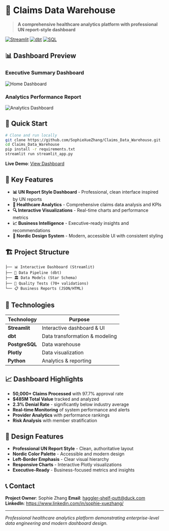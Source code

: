 # 🏥 Claims Data Warehouse

> **A comprehensive healthcare analytics platform with professional UN report-style dashboard**

[![Streamlit](https://img.shields.io/badge/Streamlit-Live%20Demo-FF4B4B.svg)](https://claims-data-warehouse.streamlit.app)
[![dbt](https://img.shields.io/badge/dbt-1.6+-orange.svg)](https://www.getdbt.com/)
[![SQL](https://img.shields.io/badge/SQL-PostgreSQL-blue.svg)](https://www.postgresql.org/)

## 📊 Dashboard Preview

### Executive Summary Dashboard
![Home Dashboard](https://github.com/SophieXueZhang/Claims_Data_Warehouse/raw/main/docs/screenshots/home-dashboard.png)

### Analytics Performance Report
![Analytics Dashboard](https://github.com/SophieXueZhang/Claims_Data_Warehouse/raw/main/docs/screenshots/analytics-dashboard.png)

## 🚀 Quick Start

```bash
# Clone and run locally
git clone https://github.com/SophieXueZhang/Claims_Data_Warehouse.git
cd Claims_Data_Warehouse
pip install -r requirements.txt
streamlit run streamlit_app.py
```

**Live Demo**: [View Dashboard](https://claims-data-warehouse.streamlit.app)

## 🎯 Key Features

- **📊 UN Report Style Dashboard** - Professional, clean interface inspired by UN reports
- **🏥 Healthcare Analytics** - Comprehensive claims data analysis and KPIs
- **🔍 Interactive Visualizations** - Real-time charts and performance metrics
- **📈 Business Intelligence** - Executive-ready insights and recommendations
- **🎨 Nordic Design System** - Modern, accessible UI with consistent styling

## 🏗️ Project Structure

```
├── 📊 Interactive Dashboard (Streamlit)
├── 🔧 Data Pipeline (dbt)
├── 🏛️ Data Models (Star Schema)
├── 🧪 Quality Tests (70+ validations)
└── 📋 Business Reports (JSON/HTML)
```

## 🔧 Technologies

| Technology | Purpose |
|------------|---------|
| **Streamlit** | Interactive dashboard & UI |
| **dbt** | Data transformation & modeling |
| **PostgreSQL** | Data warehouse |
| **Plotly** | Data visualization |
| **Python** | Analytics & reporting |

## 📈 Dashboard Highlights

- **50,000+ Claims Processed** with 97.7% approval rate
- **$485M Total Value** tracked and analyzed
- **2.3% Denial Rate** - significantly below industry average
- **Real-time Monitoring** of system performance and alerts
- **Provider Analytics** with performance rankings
- **Risk Analysis** with member stratification

## 🎨 Design Features

- **Professional UN Report Style** - Clean, authoritative layout
- **Nordic Color Palette** - Accessible and modern design
- **Left-Border Emphasis** - Clear visual hierarchy
- **Responsive Charts** - Interactive Plotly visualizations
- **Executive-Ready** - Business-focused metrics and insights

## 📞 Contact

**Project Owner**: Sophie Zhang
**Email**: haggler-shelf-putt@duck.com
**LinkedIn**: https://www.linkedin.com/in/sophie-xuezhang/

---

*Professional healthcare analytics platform demonstrating enterprise-level data engineering and modern dashboard design.*